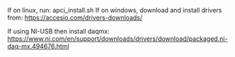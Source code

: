 If on linux, run: apci_install.sh
If on windows, download and install drivers from: https://accesio.com/drivers-downloads/

If using NI-USB then install daqmx: https://www.ni.com/en/support/downloads/drivers/download/packaged.ni-daq-mx.494676.html
